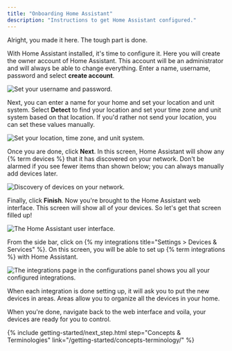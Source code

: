 ```yaml
---
title: "Onboarding Home Assistant"
description: "Instructions to get Home Assistant configured."
---
```


Alright, you made it here. The tough part is done.

With Home Assistant installed, it's time to configure it. Here you will create the owner account of Home Assistant. This account will be an administrator and will always be able to change everything. Enter a name, username, password and select **create account**.

![Set your username and password.](/images/getting-started/username.png)

Next, you can enter a name for your home and set your location and unit system. Select **Detect** to find your location and set your time zone and unit system based on that location. If you'd rather not send your location, you can set these values manually.

![Set your location, time zone, and unit system.](/images/getting-started/location.png)

Once you are done, click **Next**. In this screen, Home Assistant will show any {% term devices %} that it has discovered on your network. Don't be alarmed if you see fewer items than shown below; you can always manually add devices later.

![Discovery of devices on your network.](/images/getting-started/devices.png)

Finally, click **Finish**. Now you're brought to the Home Assistant web interface. This screen will show all of your devices. So let's get that screen filled up!

![The Home Assistant user interface.](/images/getting-started/lovelace.png)

From the side bar, click on {% my integrations title="Settings > Devices & Services" %}. On this screen, you will be able to set up {% term integrations %} with Home Assistant. 

![The integrations page in the configurations panel shows you all your configured integrations.](/images/getting-started/integrations.png)

When each integration is done setting up, it will ask you to put the new devices in areas. Areas allow you to organize all the devices in your home.

When you're done, navigate back to the web interface and voila, your devices are ready for you to control.

{% include getting-started/next_step.html step="Concepts & Terminologies" link="/getting-started/concepts-terminology/" %}
